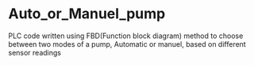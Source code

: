 # Auto_or_Manuel_pump
PLC code written using FBD(Function block diagram) method to choose between two modes of a pump, Automatic or manuel, based on different sensor readings
